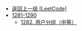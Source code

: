 - [返回上一级 [LeetCode]](LeetCode/)
- [1281-1290](LeetCode/1281-1290/)
  - [1282. 用户分组（中等）](LeetCode/1281-1290/1282.%20用户分组（中等）.md)
